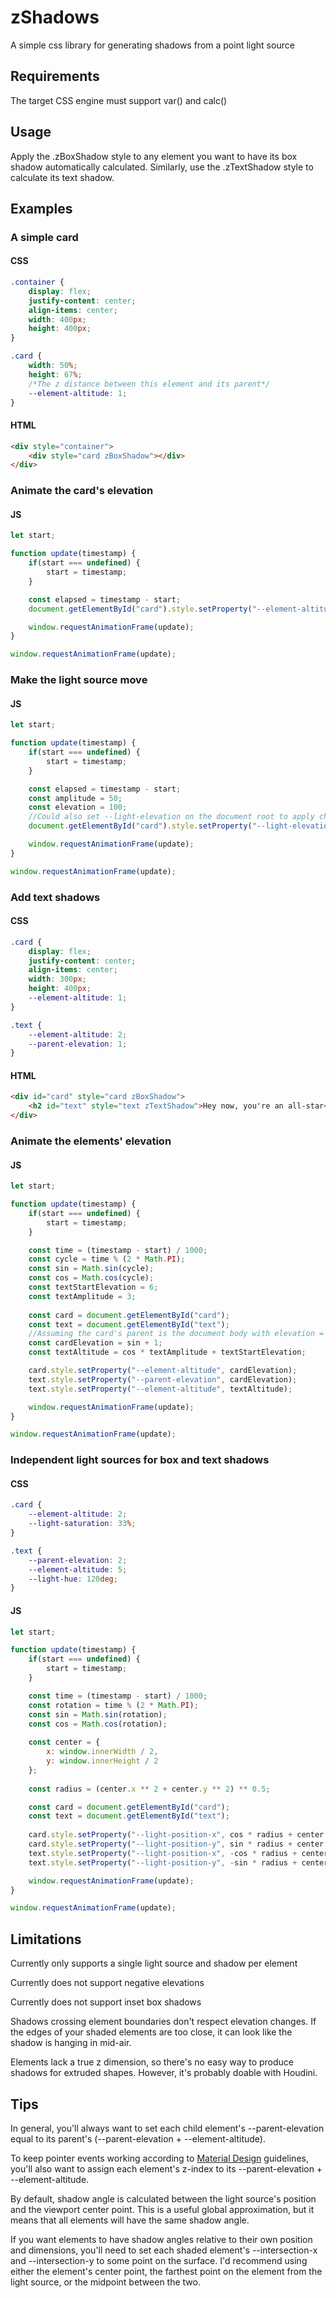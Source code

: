 # zShadows

A simple css library for generating shadows from a point light source

## Requirements

The target CSS engine must support var() and calc()

## Usage

Apply the .zBoxShadow style to any element you want to have its box shadow automatically calculated. Similarly, use the .zTextShadow style to calculate its text shadow.

## Examples

### A simple card
#### CSS
```css
.container {
	display: flex;
	justify-content: center;
	align-items: center;
	width: 400px;
	height: 400px;
}

.card {
	width: 50%;
	height: 67%;
	/*The z distance between this element and its parent*/
	--element-altitude: 1;
}
```
#### HTML
```html
<div style="container">
	<div style="card zBoxShadow"></div>
</div>
```

### Animate the card's elevation
#### JS
```js
let start;

function update(timestamp) {
	if(start === undefined) {
		start = timestamp;
	}

	const elapsed = timestamp - start;
	document.getElementById("card").style.setProperty("--element-altitude") = Math.sin(elapsed % (2 * Math.PI)) + 1;

	window.requestAnimationFrame(update);
}

window.requestAnimationFrame(update);
```

### Make the light source move
#### JS
```js
let start;

function update(timestamp) {
	if(start === undefined) {
		start = timestamp;
	}

	const elapsed = timestamp - start;
	const amplitude = 50;
	const elevation = 100;
	//Could also set --light-elevation on the document root to apply change to all elements that haven't overridden the property
	document.getElementById("card").style.setProperty("--light-elevation", Math.cos(elapsed % (2 * Math.PI)) * amplitude / 2 + elevation);

	window.requestAnimationFrame(update);
}

window.requestAnimationFrame(update);
```

### Add text shadows
#### CSS
```css
.card {
	display: flex;
	justify-content: center;
	align-items: center;
	width: 300px;
	height: 400px;
	--element-altitude: 1;
}

.text {
	--element-altitude: 2;
	--parent-elevation: 1;
}
```
#### HTML
```html
<div id="card" style="card zBoxShadow">
	<h2 id="text" style="text zTextShadow">Hey now, you're an all-star</h2>
</div>
```

### Animate the elements' elevation
#### JS
```js
let start;

function update(timestamp) {
	if(start === undefined) {
		start = timestamp;
	}

	const time = (timestamp - start) / 1000;
	const cycle = time % (2 * Math.PI);
	const sin = Math.sin(cycle);
	const cos = Math.cos(cycle);
	const textStartElevation = 6;
	const textAmplitude = 3;
	
	const card = document.getElementById("card");
	const text = document.getElementById("text");
	//Assuming the card's parent is the document body with elevation = 0, the card's elevation is the same as its amplitude
	const cardElevation = sin + 1;
	const textAltitude = cos * textAmplitude + textStartElevation;

	card.style.setProperty("--element-altitude", cardElevation);
	text.style.setProperty("--parent-elevation", cardElevation);
	text.style.setProperty("--element-altitude", textAltitude);

	window.requestAnimationFrame(update);
}

window.requestAnimationFrame(update);
```

### Independent light sources for box and text shadows
#### CSS
```css
.card {
	--element-altitude: 2;
	--light-saturation: 33%;
}

.text {
	--parent-elevation: 2;
	--element-altitude: 5;
	--light-hue: 120deg;
}
```
#### JS
```js
let start;

function update(timestamp) {
	if(start === undefined) {
		start = timestamp;
	}

	const time = (timestamp - start) / 1000;
	const rotation = time % (2 * Math.PI);
	const sin = Math.sin(rotation);
	const cos = Math.cos(rotation);
	
	const center = {
		x: window.innerWidth / 2,
		y: window.innerHeight / 2
	};
	
	const radius = (center.x ** 2 + center.y ** 2) ** 0.5;

	const card = document.getElementById("card");
	const text = document.getElementById("text");
	
	card.style.setProperty("--light-position-x", cos * radius + center.x + "px");
	card.style.setProperty("--light-position-y", sin * radius + center.y + "px");
	text.style.setProperty("--light-position-x", -cos * radius + center.x + "px");
	text.style.setProperty("--light-position-y", -sin * radius + center.y + "px");

	window.requestAnimationFrame(update);
}

window.requestAnimationFrame(update);
```

## Limitations

Currently only supports a single light source and shadow per element

Currently does not support negative elevations

Currently does not support inset box shadows

Shadows crossing element boundaries don't respect elevation changes. If the edges of your shaded elements are too close, it can look like the shadow is hanging in mid-air.

Elements lack a true z dimension, so there's no easy way to produce shadows for extruded shapes. However, it's probably doable with Houdini.

## Tips

In general, you'll always want to set each child element's --parent-elevation equal to its parent's (--parent-elevation + --element-altitude).

To keep pointer events working according to [Material Design](https://material.io/design) guidelines, you'll also want to assign each element's z-index to its --parent-elevation + --element-altitude.

By default, shadow angle is calculated between the light source's position and the viewport center point. This is a useful global approximation, but it means that all elements will have the same shadow angle.

If you want elements to have shadow angles relative to their own position and dimensions, you'll need to set each shaded element's --intersection-x and --intersection-y to some point on the surface. I'd recommend using either the element's center point, the farthest point on the element from the light source, or the midpoint between the two.